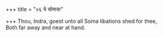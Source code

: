+++
title = "०६ ये सोमासः"

+++
Thou, Indra, goest unto all Soma libations shed for thee,  
     Both far away and near at hand.